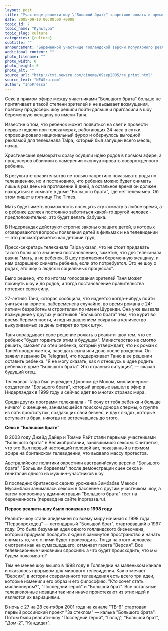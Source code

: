 ```yaml
---
layout: post
title: "Участнице реалити-шоу \"Большой брат\" запретили рожать в прямом эфире"
date: 2005-09-10 00:00:00 +0000
topic_id: 7
topic_name: "Культура"
topic_slug: culture
categories: [culture]
subtitle: ""
announcement: "Беременной участнице голландской версии популярного реалити-шоу \"Большой брат\" запретили рожать в прямом эфире после вмешательства правительства, которое обосновало этот шаг необходимостью защиты прав ребенка. В то же время министерство Нидерландов по социальным делам постановило, что новорожденного можно оставить в доме \"Большого брата\" и снимать по два часа в сутки."
additional_content: ""
photo_filename: ""
photo_width: 0
photo_height: 0
photo_alt: ""
source_url: "http://txt.newsru.com/cinema/09sep2005/re_print.html"
source_text: "NEWSru.com"
author: "InoPressa"
---
```

Секс в прямом эфире между участниками "Большого брата" больше не притягивает в такой степени зрителей и не вызывает возмущения, поэтому продюсеры шоу решили пойти дальше и пригласили в шоу беременную женщину по имени Таня.

Известие о том, что ребенок может появиться на свет и провести первые недели при телекамерах, работающих 24 часа в сутки, спровоцировало национальный фурор и обернулось выгодной рекламой для телеканала Talpa, который был запущен всего месяц назад.

Христианские демократы сразу осудили идею родов в прямом эфире, а продюсеров обвинили в намерении эксплуатировать новорожденного ребенка.

В результате правительство не только запретило показывать роды по телевидению, но и постановило, что ребенка можно будет снимать лишь в раз день на протяжении 8 дней, а остальное время он должен находиться в комнате в доме "Большого брата", где нет телекамер. Об этом пишет в пятницу The Times.

Мать будет иметь возможность посещать эту комнату в любое время, а о ребенке должен постоянно заботиться какой-то другой человек - предположительно, это будет делать бабушка.

В Нидерландах действуют строгие законы о защите детей, в которых оговариваются вопросы появления детей в фильмах и на телевидении &mdash; это рассматривается как детский труд.

Пресс-секретарь телеканала Talpa указал, что не стоит придавать такого большого значения постановлению, заметив, что для телеканала важна "мать, а не ребенок. В шоу пригласили беременную женщину, и нам разрешено снимать ребенка, если это потребуется. Это не шоу о родах, это шоу о людях и социальных процессах".

Было решено, что по итогам голосования зрителей Таня может покинуть шоу и до родов, и тогда постановление правительства потеряет свою силу.

27-летняя Таня, которая сообщила, что надеется когда-нибудь пойти учиться на юриста, забеременела случайно, во время романа с 24-летним безработным строителем по имени Шуренди. Она уже вызвала возмущение у других участников "Большого брата" тем, что курит во время беременности, и под их давлением сократила количество выкуриваемых за день сигарет до трех штук.

Таня оправдывает свое решение рожать в реалити-шоу тем, что ее ребенок "будет гордиться этим в будущем". Министерство не смогло решить, сможет ли отец ребенка, который утверждает, что их роман с Таней продолжается, навещать сына или дочь после рождения. Он заявил изданию De Telegraaf, что поддерживает Таню в ее решении оставить ребенка. "Я не могу сказать, как я отношусь к идее родить ребенка в доме "Большого брата". Это странная ситуация", &mdash; сказал будущий отец.

Телеканал Talpa был учрежден Джоном де Молом, миллионером-создателем "Большого брата", который впервые вышел в эфир в Нидерландах в 1999 году и сейчас идет во многих странах мира.

Среди других программ телеканала - "Я хочу от тебя ребенка и больше ничего" о женщине, занимающейся поиском донора спермы, о группе из пяти проституток, создающих свой бизнес, и двух людях, которые вступают в брак, никогда не встречавшись до этого.

<strong>Секс в "Большом брате"</strong>

В 2003 году Джейд Дайер и Томми Райт стали первыми участниками "Большого брата" в Великобритании, занявшимися сексом. Считается, что это был первый настоящий половой акт, показанный в прямом эфире на британском телевидении, что вызвало массу протестов.

Австралийские политики окрестили австралийскую версию "Большого брата" "Большим борделем" после демонстрации сцен секса и гениталий одного из мужчин-участников шоу.

В последних британских сериях уроженка Зимбабве Макоси Мусамбаси занималась сексом в бассейне с другим участником шоу, а затем попросила у администрации "Большого брата" тест на беременность (перевод на сайте Inopressa.ru).

<strong>Первое реалити-шоу было показано в 1998 году</strong>

Реалити-шоу стали эпидемией по всему миру начиная с 1998 года. "Первопроходец" &mdash; легендарный "Большой брат", стартовавший в 1997 году. Это была безумная идея одного голландского бизнесмена, который придумал посадить людей в замкнутое пространство и начать снимать то, что с ними будет происходить. Тогда на этого человека смотрели как на сумасшедшего, отмечает газета "Версия". Все телевизионные чиновники спросили: а что будет происходить, что мы будем показывать?

Тем не менее шоу вышло в 1998 году в Голландии на маленьком канале и оказалось прорывом для мирового телевидения. Как отмечает "Версия", в истории современного телевидения есть всего три идеи, которые изменили его образ и его философию: "Кто хочет стать миллионером?", "Последний герой" и "Большой брат". Все остальные телевизионные новации так или иначе проистекают из этих идей и являются их вариациями.

В ночь с 27 на 28 сентября 2001 года на канале "TВ-6" стартовал первый российский проект "За стеклом" &mdash; калька "Большого брата". Потом были реалити-шоу "Последний герой", "Голод", "Большой брат", "Дом-2", "Кандидат".
